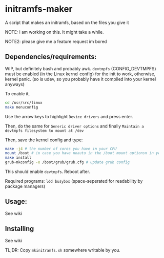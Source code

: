 # initramfs-maker
A script that makes an initramfs, based on the files you give it

NOTE: I am working on this. It might take a while.

NOTE2: please give me a feature request im bored

## Dependencies/requirements:
WIP, but definitely bash and probably awk.
`devtmpfs` (CONFIG_DEVTMPFS) must be enabled (in the Linux kernel config) for the init to work, otherwise, kernel panic. (so is udev, so you probably have it compiled into your kernel anyways)

To enable it,
```bash
cd /usr/src/linux
make menuconfig
```

Use the arrow keys to highlight `Device drivers` and press enter.

Then, do the same for `Generic driver options` and finally `Maintain a devtmpfs filesystem to mount at /dev`

Then, save the kernel config and type:

```bash
make -j4 # the number of cores you have in your CPU
mount /boot # in case you have noauto in the /boot mount optionsn in your /etc/fstab
make install
grub-mkconfig -o /boot/grub/grub.cfg # update grub config
```

This should enable `devtmpfs`. Reboot after.

Required programs: `ldd busybox` (space-seperated for readability by package managers)

## Usage:

See wiki





## Installing

See wiki

TL;DR: Copy `mkinitramfs.sh` somewhere writable by you.
